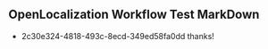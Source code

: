 ## OpenLocalization Workflow Test MarkDown
* 2c30e324-4818-493c-8ecd-349ed58fa0dd thanks!

<!--HONumber=Oct16_HO4-->



